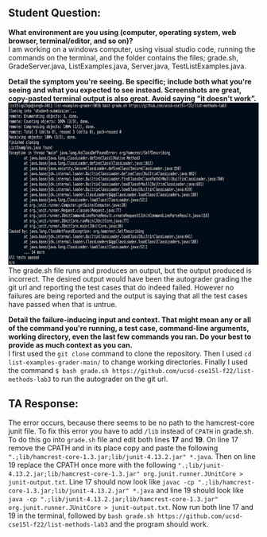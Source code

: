 ## Student Question:
**What environment are you using (computer, operating system, web browser, terminal/editor, and so on)?**\
I am working on a windows computer, using visual studio code, running the commands on the terminal, and the folder contains the files; grade.sh, GradeServer.java, ListExamples.java, Server.java, TestListExamples.java.

**Detail the symptom you're seeing. Be specific; include both what you're seeing and what you expected to see instead. Screenshots are great, copy-pasted terminal output is also great. Avoid saying “it doesn't work”.**
![Image](Debug1.png)\
The grade.sh file runs and produces an output, but the output produced is incorrect. The desired output would have been the autograder grading the git url and reporting the test cases that do indeed failed. However no failures are being reported and the output is saying that all the test cases have passed when that is untrue. 

**Detail the failure-inducing input and context. That might mean any or all of the command you're running, a test case, command-line arguments, working directory, even the last few commands you ran. Do your best to provide as much context as you can.**\
I first used the `git clone` command to clone the repository. Then I used `cd list-examples-grader-main/` to change working directories. Finally I used the command `$ bash grade.sh https://github.com/ucsd-cse15l-f22/list-methods-lab3` to run the autograder on the git url. 

## TA Response:
The error occurs, because there seems to be no path to the hamcrest-core junit file. To fix this error you have to add `/lib` instead of `CPATH` in grade.sh. To do this go into `grade.sh` file and edit both lines **17** and **19**. On line 17 remove the CPATH and in its place copy and paste the following `".;lib/hamcrest-core-1.3.jar;lib/junit-4.13.2.jar" *.java`. Then on line 19 replace the CPATH once more with the following `".;lib/junit-4.13.2.jar;lib/hamcrest-core-1.3.jar" org.junit.runner.JUnitCore > junit-output.txt`. Line 17 should now look like `javac -cp ".;lib/hamcrest-core-1.3.jar;lib/junit-4.13.2.jar" *.java` and line 19 should look like `java -cp ".;lib/junit-4.13.2.jar;lib/hamcrest-core-1.3.jar" org.junit.runner.JUnitCore > junit-output.txt`. Now run both line 17 and 19 in the terminal, followed by `bash grade.sh https://github.com/ucsd-cse15l-f22/list-methods-lab3` and the program should work. 




